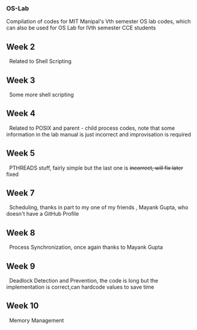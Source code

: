 ### OS-Lab
Compilation of codes for MIT Manipal's Vth semester OS lab codes, which can also be used for OS Lab for IVth semester CCE students
## Week 2
&nbsp;
Related to Shell Scripting
&nbsp;
## Week 3
&nbsp;
Some more shell scripting
&nbsp;
## Week 4
&nbsp;
Related to POSIX and parent - child process codes, note that some information in the lab manual is just incorrect and improvisation is required
&nbsp;
## Week 5
&nbsp;
PTHREADS stuff, fairly simple but the last one is ~~incorrect, will fix later~~ fixed
## Week 7
&nbsp;
Scheduling, thanks in part to my one of my friends , Mayank Gupta, who doesn't have a GitHub Profile
## Week 8
&nbsp;
Process Synchronization, once again thanks to Mayank Gupta
## Week 9
&nbsp;
Deadlock Detection and Prevention, the code is long but the implementation is correct,can hardcode values to save time
## Week 10
&nbsp;
Memory Management

